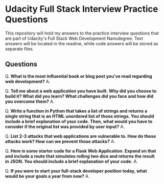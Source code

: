 # Udacity Full Stack Interview Practice Questions
This repository will hold my answers to the practice interview questions that are part of Udacity's Full Stack Web Development Nanodegree. Text answers will be located in the readme, while code answers will be stored as separate files.

## Questions
Q. **What is the most influential book or blog post you’ve read regarding web development?**
A.

Q. **Tell me about a web application you have built. Why did you choose to build it? What did you learn? What challenges did you face and how did you overcome them?**
A.

Q. **Write a function in Python that takes a list of strings and returns a single string that is an HTML unordered list of those strings. You should include a brief explanation of your code. Then, what would you have to consider if the original list was provided by user input?**
A.

Q. **List 2-3 attacks that web applications are vulnerable to. How do these attacks work? How can we prevent those attacks?**
A.

Q. **Here is some starter code for a Flask Web Application. Expand on that and include a route that simulates rolling two dice and returns the result in JSON. You should include a brief explanation of your code.**
A.

Q. **If you were to start your full-stack developer position today, what would be your goals a year from now?**
A.

